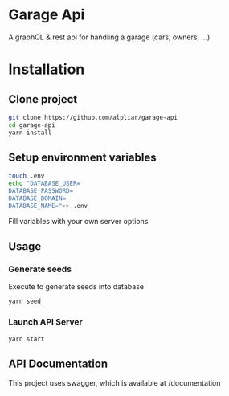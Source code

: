 # Garage Api

A graphQL & rest api for handling a garage (cars, owners, ...)

# Installation

## Clone project

```bash
git clone https://github.com/alpliar/garage-api
cd garage-api
yarn install
```

## Setup environment variables

```bash
touch .env
echo "DATABASE_USER=
DATABASE_PASSWORD=
DATABASE_DOMAIN=
DATABASE_NAME=">> .env
```

Fill variables with your own server options

## Usage

### Generate seeds

Execute to generate seeds into database

```bash
yarn seed
```

### Launch API Server

```bash
yarn start
```

## API Documentation

This project uses swagger, which is available at /documentation
